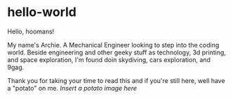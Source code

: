 # hello-world

Hello, hoomans!

My name's Archie. A Mechanical Engineer looking to step into the coding world.
Beside engineering and other geeky stuff as technology, 3d printing, and space exploration, I'm found doin skydiving, cars exploration, and 9gag. 

Thank you for taking your time to read this and if you're still here, well have a "potato" on me. *Insert a potato image here*
